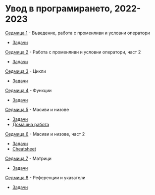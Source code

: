# Увод в програмирането, 2022-2023


[Седмица 1](week01/) - Въведение, работа с променливи и условни оператори

* [Задачи](week01/tasks.md)

[Седмица 2](week02/) - Работа с променливи и условни оператори, част 2

* [Задачи](week02/tasks.md)

[Седмица 3](week03/) - Цикли

* [Задачи](week03/tasks.md)

[Седмица 4](week04/) - Функции

* [Задачи](week04/tasks.md)

[Седмица 5](week05/) - Масиви и низове

* [Задачи](week05/tasks.md)
* [Домашна работа](week05/homework/)

[Седмица 6](week06/) - Масиви и низове, част 2

* [Задачи](week06/tasks.md)
* [Cheatsheet](week06/arrays-cheatsheet.md)

[Седмица 7](week07/) - Матрици

* [Задачи](week07/tasks.md)

[Седмица 8](week08/) - Референции и указатели

* [Задачи](week08/tasks.md)